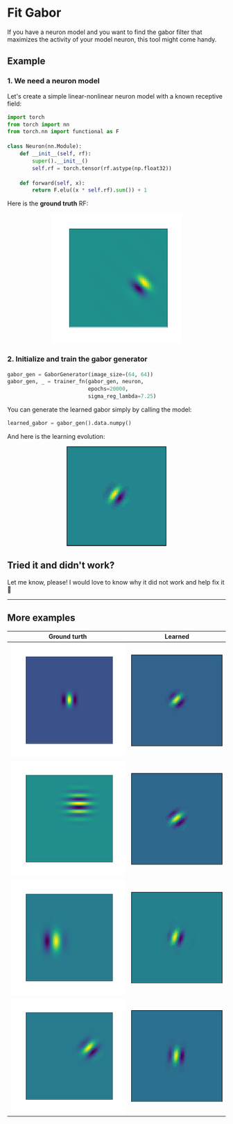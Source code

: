 # Fit Gabor

If you have a neuron model and you want to find the gabor filter that maximizes the activity of your model neuron, this tool might come handy.

## Example

### 1. We need a neuron model

Let's create a simple linear-nonlinear neuron model with a known receptive field:
``` python
import torch
from torch import nn
from torch.nn import functional as F

class Neuron(nn.Module):
    def __init__(self, rf):
        super().__init__()
        self.rf = torch.tensor(rf.astype(np.float32))
        
    def forward(self, x):
        return F.elu((x * self.rf).sum()) + 1
```
Here is the **ground truth** RF:
<p align="center">
  <img width="300" height="300" src="figures/groundtruth1.png">
</p>

### 2. Initialize and train the gabor generator

``` python
gabor_gen = GaborGenerator(image_size=(64, 64))
gabor_gen, _ = trainer_fn(gabor_gen, neuron,
                          epochs=20000,
                          sigma_reg_lambda=7.25)
```

You can generate the learned gabor simply by calling the model:
``` python
learned_gabor = gabor_gen().data.numpy()
```

And here is the learning evolution:
<p align="center">
  <img width="230" height="230" src="figures/evolution1.gif">
</p>

## Tried it and didn't work? 

Let me know, please! I would love to know why it did not work and help fix it :construction_worker:

---
## More examples

Ground turth             |  Learned
:-------------------------:|:-------------------------:
![](figures/groundtruth0.png)  |  ![](figures/evolution0.gif)
![](figures/groundtruth2.png)  |  ![](figures/evolution2.gif)
![](figures/groundtruth3.png)  |  ![](figures/evolution3.gif)
![](figures/groundtruth4.png)  |  ![](figures/evolution4.gif)

